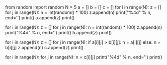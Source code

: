 from random import random
N = 5
a = []
b = []
c = []
for i in range(N):
    z = []
    for j in range(N): 
        n = int(random() * 100)
        z.append(n) 
        print("%4d" % n, end='') 
    print() 
    a.append(z) 
print()


for i in range(N):
    z = []
    for j in range(N):
        n = int(random() * 100)
        z.append(n)
        print("%4d" % n, end='')
    print()
    b.append(z)
print()

for i in range(N):
    z = []
    for j in range(N):
        if a[i][j] > b[i][j]:
            n = a[i][j]
        else:
            n = b[i][j]
        z.append(n)
    c.append(z)
print()


for i in range(N):
    for j in range(N):
        n = c[i][j]
        print("%4d" % n, end='')
    print()
